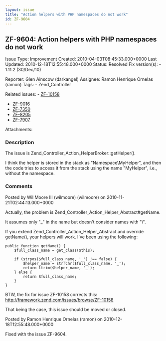 ```yaml
---
layout: issue
title: "Action helpers with PHP namespaces do not work"
id: ZF-9604
---
```


ZF-9604: Action helpers with PHP namespaces do not work
-------------------------------------------------------

 Issue Type: Improvement Created: 2010-04-03T08:45:33.000+0000 Last Updated: 2010-12-18T12:55:48.000+0000 Status: Resolved Fix version(s): - 1.11.2 (30/Dec/10)
 
 Reporter:  Glen Ainscow (darkangel)  Assignee:  Ramon Henrique Ornelas (ramon)  Tags: - Zend\_Controller
 
 Related issues: - [ZF-10158](/issues/browse/ZF-10158)
- [ZF-9016](/issues/browse/ZF-9016)
- [ZF-7350](/issues/browse/ZF-7350)
- [ZF-8205](/issues/browse/ZF-8205)
- [ZF-7907](/issues/browse/ZF-7907)
 
 Attachments: 
### Description

The issue is Zend\_Controller\_Action\_HelperBroker::getHelper().

I think the helper is stored in the stack as "Namespace\\MyHelper", and then the code tries to access it from the stack using the name "MyHelper", i.e., without the namespace.

 

 

### Comments

Posted by Wil Moore III (wilmoore) (wilmoore) on 2010-11-21T02:44:13.000+0000

Actually, the problem is Zend\_Controller\_Action\_Helper\_Abstract#getName.

It assumes only "\_" in the name but doesn't consider names with "\\".

If you extend Zend\_Controller\_Action\_Helper\_Abstract and override getName(), your helpers will work. I've been using the following:

 
    public function getName() {
        $full_class_name = get_class($this);
    
        if (strpos($full_class_name, '_') !== false) {
            $helper_name = strrchr($full_class_name, '_');
            return ltrim($helper_name, '_');
        } else {
            return $full_class_name;
        }
    }


BTW, the fix for issue ZF-10158 corrects this: <http://framework.zend.com/issues/browse/ZF-10158>

That being the case, this issue should be moved or closed.

 

 

Posted by Ramon Henrique Ornelas (ramon) on 2010-12-18T12:55:48.000+0000

Fixed with the issue ZF-9604.

 

 